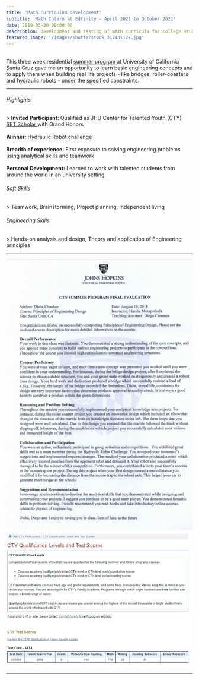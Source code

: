 ```yaml
---
title: 'Math Curriculum Development'
subtitle: 'Math Intern at Edfinity - April 2021 to October 2021'
date: 2019-03-30 00:00:00
description: Development and testing of math curricula for college students
featured_image: '/images/shutterstock_317431127.jpg'
---
```


<br>
This three week residential <a href="https://cty.jhu.edu/summer/docs/syllabi/egrd_1.pdf/"> summer program </a> at University of California Santa Cruz gave me an opportunity to learn basic engineering concepts and to apply them when building real life projects - like bridges, roller-coasters and hydraulic robots - under the specified constraints. 
<hr>
  
<h6> Highlights </h6>
> <b> Invited Participant: </b>Qualified as JHU Center for Talented Youth (CTY)<a href="https://cty.jhu.edu/set/"> SET Scholar  </a> with Grand Honors <br><br> <b> Winner: </b> Hydraulic Robot challenge <br><br> <b>Breadth of experience:</b> First exposure to solving engineering problems using analytical skills and teamwork <br><br> <b>Personal Development:</b> Learned to work with talented students from around the world in an university setting.

<h6> Soft Skills </h6>
> Teamwork, Brainstorming, Project planning, Independent living

<h6> Engineering Skills </h6>
> Hands-on analysis and design, Theory and application of Engineering principles

---


<div class="gallery" data-columns="2">
	<img src="/images/cty.JPG">
	<img src="/images/cty-qual.JPG">
</div>


---


